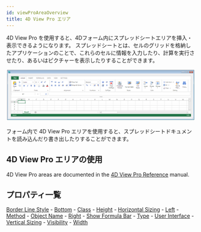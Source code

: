 ```yaml
---
id: viewProAreaOverview
title: 4D View Pro エリア
---
```


4D View Pro を使用すると、4Dフォーム内にスプレッドシートエリアを挿入・表示できるようになります。 スプレッドシートとは、セルのグリッドを格納したアプリケーションのことで、これらのセルに情報を入力したり、計算を実行させたり、あるいはピクチャーを表示したりすることができます。

![](assets/en/FormObjects/viewPro2.png)

フォーム内で 4D View Pro エリアを使用すると、スプレッドシートドキュメントを読み込んだり書き出したりすることができます。


## 4D View Pro エリアの使用

4D View Pro areas are documented in the [4D View Pro Reference](https://doc.4d.com/4Dv17R6/4D/17-R6/4D-View-Pro-Reference.100-4351323.en.html) manual.


## プロパティ一覧

[Border Line Style](properties_BackgroundAndBorder.md#border-line-style) - [Bottom](properties_CoordinatesAndSizing.md#bottom) - [Class](properties_Object.md#css-class) - [Height](properties_CoordinatesAndSizing.md#height) - [Horizontal Sizing](properties_ResizingOptions.md#horizontal-sizing) - [Left](properties_CoordinatesAndSizing.md#left) - [Method](properties_Action.md#method) - [Object Name](properties_Object.md#object-name) - [Right](properties_CoordinatesAndSizing.md#right) - [Show Formula Bar](properties_Appearance.md#show-formula-bar) - [Type](properties_Object.md#type) - [User Interface](properties_Appearance.md#user-interface) - [Vertical Sizing](properties_ResizingOptions.md#vertical-sizing) - [Visibility](properties_Display.md#visibility) - [Width](properties_CoordinatesAndSizing.md#width) 
